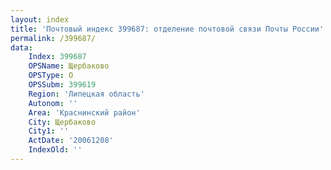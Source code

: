 ```yaml
---
layout: index
title: 'Почтовый индекс 399687: отделение почтовой связи Почты России'
permalink: /399687/
data:
    Index: 399687
    OPSName: Щербаково
    OPSType: О
    OPSSubm: 399619
    Region: 'Липецкая область'
    Autonom: ''
    Area: 'Краснинский район'
    City: Щербаково
    City1: ''
    ActDate: '20061208'
    IndexOld: ''
---
```

